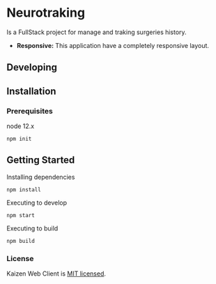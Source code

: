 
# Neurotraking

Is a FullStack project for manage and traking surgeries history.

* **Responsive:** This application have a completely responsive layout.


## Developing

## Installation
### Prerequisites

node 12.x
```
npm init
```
## Getting Started

Installing dependencies
```
npm install
```
Executing to develop
```
npm start
```
Executing to build
```
npm build
```

### License

Kaizen Web Client is [MIT licensed](./LICENSE).
